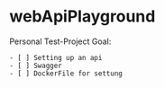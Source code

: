 # webApiPlayground

Personal Test-Project
Goal: 

    - [ ] Setting up an api
    - [ ] Swagger
    - [ ] DockerFile for settung